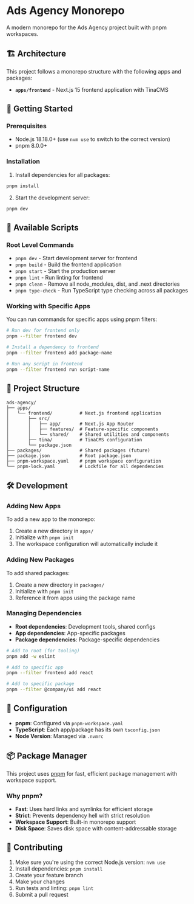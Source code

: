 # Ads Agency Monorepo

A modern monorepo for the Ads Agency project built with pnpm workspaces.

## 🏗️ Architecture

This project follows a monorepo structure with the following apps and packages:

- **`apps/frontend`** - Next.js 15 frontend application with TinaCMS

## 🚀 Getting Started

### Prerequisites

- Node.js 18.18.0+ (use `nvm use` to switch to the correct version)
- pnpm 8.0.0+

### Installation

1. Install dependencies for all packages:

```bash
pnpm install
```

2. Start the development server:

```bash
pnpm dev
```

## 📜 Available Scripts

### Root Level Commands

- `pnpm dev` - Start development server for frontend
- `pnpm build` - Build the frontend application
- `pnpm start` - Start the production server
- `pnpm lint` - Run linting for frontend
- `pnpm clean` - Remove all node_modules, dist, and .next directories
- `pnpm type-check` - Run TypeScript type checking across all packages

### Working with Specific Apps

You can run commands for specific apps using pnpm filters:

```bash
# Run dev for frontend only
pnpm --filter frontend dev

# Install a dependency to frontend
pnpm --filter frontend add package-name

# Run any script in frontend
pnpm --filter frontend run script-name
```

## 🏢 Project Structure

```
ads-agency/
├── apps/
│   └── frontend/          # Next.js frontend application
│       ├── src/
│       │   ├── app/       # Next.js App Router
│       │   ├── features/  # Feature-specific components
│       │   └── shared/    # Shared utilities and components
│       ├── tina/          # TinaCMS configuration
│       └── package.json
├── packages/              # Shared packages (future)
├── package.json           # Root package.json
├── pnpm-workspace.yaml    # pnpm workspace configuration
└── pnpm-lock.yaml         # Lockfile for all dependencies
```

## 🛠️ Development

### Adding New Apps

To add a new app to the monorepo:

1. Create a new directory in `apps/`
2. Initialize with `pnpm init`
3. The workspace configuration will automatically include it

### Adding New Packages

To add shared packages:

1. Create a new directory in `packages/`
2. Initialize with `pnpm init`
3. Reference it from apps using the package name

### Managing Dependencies

- **Root dependencies**: Development tools, shared configs
- **App dependencies**: App-specific packages
- **Package dependencies**: Package-specific dependencies

```bash
# Add to root (for tooling)
pnpm add -w eslint

# Add to specific app
pnpm --filter frontend add react

# Add to specific package
pnpm --filter @company/ui add react
```

## 🔧 Configuration

- **pnpm**: Configured via `pnpm-workspace.yaml`
- **TypeScript**: Each app/package has its own `tsconfig.json`
- **Node Version**: Managed via `.nvmrc`

## 📦 Package Manager

This project uses [pnpm](https://pnpm.io/) for fast, efficient package management with workspace support.

### Why pnpm?

- **Fast**: Uses hard links and symlinks for efficient storage
- **Strict**: Prevents dependency hell with strict resolution
- **Workspace Support**: Built-in monorepo support
- **Disk Space**: Saves disk space with content-addressable storage

## 🤝 Contributing

1. Make sure you're using the correct Node.js version: `nvm use`
2. Install dependencies: `pnpm install`
3. Create your feature branch
4. Make your changes
5. Run tests and linting: `pnpm lint`
6. Submit a pull request
